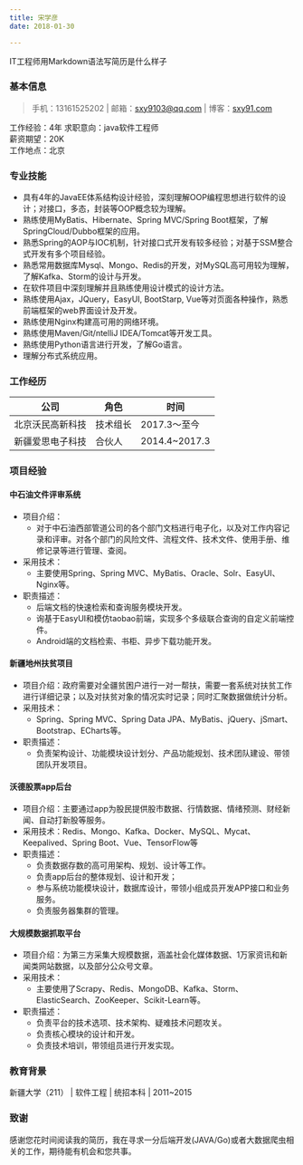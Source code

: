 ```yaml
---
title: 宋学彦
date: 2018-01-30

---
```

IT工程师用Markdown语法写简历是什么样子
<!-- excerpt -->
### 基本信息 

>手机：13161525202 | 邮箱：sxy9103@qq.com | 博客：[sxy91.com](sxy91.com)

工作经验：4年
求职意向：java软件工程师                 
薪资期望：20K 					           
工作地点：北京

### 专业技能
- 具有4年的JavaEE体系结构设计经验，深刻理解OOP编程思想进行软件的设计；对接口，多态，封装等OOP概念较为理解。
- 熟练使用MyBatis、Hibernate、Spring MVC/Spring Boot框架，了解SpringCloud/Dubbo框架的应用。
- 熟悉Spring的AOP与IOC机制，针对接口式开发有较多经验；对基于SSM整合式开发有多个项目经验。
- 熟悉常用数据库Mysql、Mongo、Redis的开发，对MySQL高可用较为理解，了解Kafka、Storm的设计与开发。
- 在软件项目中深刻理解并且熟练使用设计模式的设计方法。
- 熟练使用Ajax，JQuery，EasyUI, BootStarp, Vue等对页面各种操作，熟悉前端框架的web界面设计及开发。
- 熟练使用Nginx构建高可用的网络环境。
- 熟练使用Maven/Git/ntelliJ IDEA/Tomcat等开发工具。
- 熟练使用Python语言进行开发，了解Go语言。
- 理解分布式系统应用。


### 工作经历
|公司|角色|时间|
|-|-|-|
|北京沃民高新科技|技术组长|2017.3～至今|
|新疆爱思电子科技|合伙人|2014.4~2017.3|

### 项目经验
#### 中石油文件评审系统
- 项目介绍：
    - 对于中石油西部管道公司的各个部门文档进行电子化，以及对工作内容记录和评审。对各个部门的风险文件、流程文件、技术文件、使用手册、维修记录等进行管理、查阅。
- 采用技术：
    - 主要使用Spring、Spring MVC、MyBatis、Oracle、Solr、EasyUI、Nginx等。
- 职责描述：
    - 后端文档的快速检索和查询服务模块开发。
    - 询基于EasyUI和模仿taobao前端，实现多个多级联合查询的自定义前端控件。
    - Android端的文档检索、书柜、异步下载功能开发。

#### 新疆地州扶贫项目
- 项目介绍：政府需要对全疆贫困户进行一对一帮扶，需要一套系统对扶贫工作进行详细记录；以及对扶贫对象的情况实时记录；同时汇聚数据做统计分析。
- 采用技术：
    - Spring、Spring MVC、Spring Data JPA、MyBatis、jQuery、jSmart、Bootstrap、ECharts等。
- 职责描述：
    - 负责架构设计、功能模块设计划分、产品功能规划、技术团队建设、带领团队开发项目。


#### 沃德股票app后台
- 项目介绍：主要通过app为股民提供股市数据、行情数据、情绪预测、财经新闻、自动打新股等服务。
- 采用技术：Redis、Mongo、Kafka、Docker、MySQL、Mycat、Keepalived、Spring Boot、Vue、TensorFlow等
- 职责描述：
    - 负责数据存数的高可用架构、规划、设计等工作。
    - 负责app后台的整体规划、设计和开发；
    - 参与系统功能模块设计，数据库设计，带领小组成员开发APP接口和业务服务。
    - 负责服务器集群的管理。
  
#### 大规模数据抓取平台
- 项目介绍：为第三方采集大规模数据，涵盖社会化媒体数据、1万家资讯和新闻类网站数据，以及部分公众号文章。
- 采用技术：
    - 主要使用了Scrapy、Redis、MongoDB、Kafka、Storm、ElasticSearch、ZooKeeper、Scikit-Learn等。
- 职责描述：
    - 负责平台的技术选项、技术架构、疑难技术问题攻关。
    - 负责核心模块的设计和开发。
    - 负责技术培训，带领组员进行开发实现。

### 教育背景
新疆大学（211） | 软件工程 | 统招本科 | 2011~2015

### 致谢
感谢您花时间阅读我的简历，我在寻求一分后端开发(JAVA/Go)或者大数据爬虫相关的工作，期待能有机会和您共事。